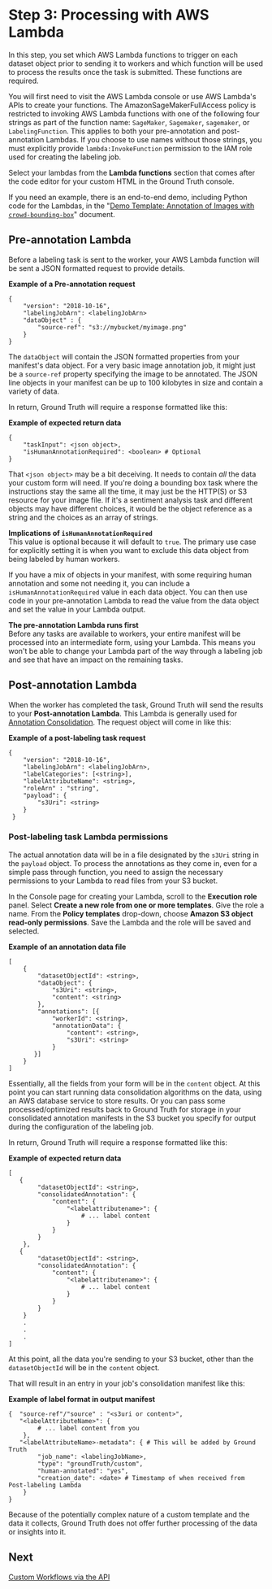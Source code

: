 # Step 3: Processing with AWS Lambda<a name="sms-custom-templates-step3"></a>

In this step, you set which AWS Lambda functions to trigger on each dataset object prior to sending it to workers and which function will be used to process the results once the task is submitted\. These functions are required\.

You will first need to visit the AWS Lambda console or use AWS Lambda's APIs to create your functions\. The AmazonSageMakerFullAccess policy is restricted to invoking AWS Lambda functions with one of the following four strings as part of the function name: `SageMaker`, `Sagemaker`, `sagemaker`, or `LabelingFunction`\. This applies to both your pre\-annotation and post\-annotation Lambdas\. If you choose to use names without those strings, you must explicitly provide `lambda:InvokeFunction` permission to the IAM role used for creating the labeling job\.

Select your lambdas from the **Lambda functions** section that comes after the code editor for your custom HTML in the Ground Truth console\.

If you need an example, there is an end\-to\-end demo, including Python code for the Lambdas, in the "[Demo Template: Annotation of Images with `crowd-bounding-box`](sms-custom-templates-step2-demo1.md)" document\.

## Pre\-annotation Lambda<a name="sms-custom-templates-step3-prelambda"></a>

Before a labeling task is sent to the worker, your AWS Lambda function will be sent a JSON formatted request to provide details\.

**Example of a Pre\-annotation request**  

```
{
    "version": "2018-10-16",
    "labelingJobArn": <labelingJobArn>
    "dataObject" : {
        "source-ref": "s3://mybucket/myimage.png"
    }
}
```

The `dataObject` will contain the JSON formatted properties from your manifest's data object\. For a very basic image annotation job, it might just be a `source-ref` property specifying the image to be annotated\. The JSON line objects in your manifest can be up to 100 kilobytes in size and contain a variety of data\.

In return, Ground Truth will require a response formatted like this:

**Example of expected return data**  

```
{
    "taskInput": <json object>,
    "isHumanAnnotationRequired": <boolean> # Optional
}
```

That `<json object>` may be a bit deceiving\. It needs to contain *all* the data your custom form will need\. If you're doing a bounding box task where the instructions stay the same all the time, it may just be the HTTP\(S\) or S3 resource for your image file\. If it's a sentiment analysis task and different objects may have different choices, it would be the object reference as a string and the choices as an array of strings\.

**Implications of `isHumanAnnotationRequired`**  
 This value is optional because it will default to `true`\. The primary use case for explicitly setting it is when you want to exclude this data object from being labeled by human workers\. 

If you have a mix of objects in your manifest, with some requiring human annotation and some not needing it, you can include a `isHumanAnnotationRequired` value in each data object\. You can then use code in your pre\-annotation Lambda to read the value from the data object and set the value in your Lambda output\.

**The pre\-annotation Lambda runs first**  
 Before any tasks are available to workers, your entire manifest will be processed into an intermediate form, using your Lambda\. This means you won't be able to change your Lambda part of the way through a labeling job and see that have an impact on the remaining tasks\. 

## Post\-annotation Lambda<a name="sms-custom-templates-step3-postlambda"></a>

When the worker has completed the task, Ground Truth will send the results to your **Post\-annotation Lambda**\. This Lambda is generally used for [Annotation Consolidation](sms-annotation-consolidation.md)\. The request object will come in like this:

**Example of a post\-labeling task request**  

```
{
    "version": "2018-10-16",
    "labelingJobArn": <labelingJobArn>,
    "labelCategories": [<string>],
    "labelAttributeName": <string>,
    "roleArn" : "string",
    "payload": {
        "s3Uri": <string>
    }
 }
```

### Post\-labeling task Lambda permissions<a name="sms-custom-templates-step3-postlambda-perms"></a>

The actual annotation data will be in a file designated by the `s3Uri` string in the `payload` object\. To process the annotations as they come in, even for a simple pass through function, you need to assign the necessary permissions to your Lambda to read files from your S3 bucket\.

In the Console page for creating your Lambda, scroll to the **Execution role** panel\. Select **Create a new role from one or more templates**\. Give the role a name\. From the **Policy templates** drop\-down, choose **Amazon S3 object read\-only permissions**\. Save the Lambda and the role will be saved and selected\.

**Example of an annotation data file**  

```
[
    {
        "datasetObjectId": <string>,
        "dataObject": {
            "s3Uri": <string>,
            "content": <string>
        },
        "annotations": [{
            "workerId": <string>,
            "annotationData": {
                "content": <string>,
                "s3Uri": <string>
            }
       }]
    }
]
```
Essentially, all the fields from your form will be in the `content` object\. At this point you can start running data consolidation algorithms on the data, using an AWS database service to store results\. Or you can pass some processed/optimized results back to Ground Truth for storage in your consolidated annotation manifests in the S3 bucket you specify for output during the configuration of the labeling job\.

In return, Ground Truth will require a response formatted like this:

**Example of expected return data**  

```
[
   {        
        "datasetObjectId": <string>,
        "consolidatedAnnotation": {
            "content": {
                "<labelattributename>": {
                    # ... label content
                }
            }
        }
    },
   {        
        "datasetObjectId": <string>,
        "consolidatedAnnotation": {
            "content": {
                "<labelattributename>": {
                    # ... label content
                }
            }
        }
    }
    .
    .
    .
]
```
At this point, all the data you're sending to your S3 bucket, other than the `datasetObjectId` will be in the `content` object\.

That will result in an entry in your job's consolidation manifest like this:

**Example of label format in output manifest**  

```
{  "source-ref"/"source" : "<s3uri or content>", 
   "<labelAttributeName>": {
        # ... label content from you
    },   
   "<labelAttributeName>-metadata": { # This will be added by Ground Truth
        "job_name": <labelingJobName>,
        "type": "groundTruth/custom",
        "human-annotated": "yes", 
        "creation_date": <date> # Timestamp of when received from Post-labeling Lambda
    }
}
```

Because of the potentially complex nature of a custom template and the data it collects, Ground Truth does not offer further processing of the data or insights into it\.

## Next<a name="templates-step3-next"></a>

[Custom Workflows via the API](sms-custom-templates-step4.md)